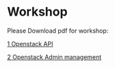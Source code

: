 # Workshop 

Please Download pdf for workshop:

[1 Openstack API](../assets/pdf/OpenStack%20API%20and%20Command%20Line%20interface.pdf)

[2 Openstack Admin management](../assets/pdf/Openstack%20Private%20Cloud%20%20Admin%20management.pdf)

